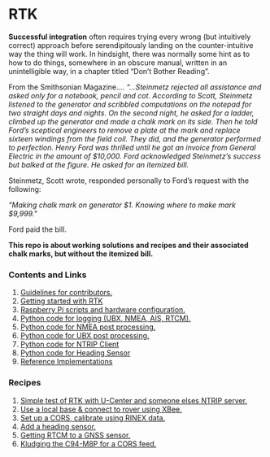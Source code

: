 # RTK
**Successful integration** often requires trying every wrong (but intuitively correct) approach before serendipitously landing on the counter-intuitive way the thing will work. In hindsight, there was normally some hint as to how to do things, somewhere in an obscure manual, written in an unintelligible way, in a chapter titled “Don’t Bother Reading”.

From the Smithsonian Magazine….
*“...Steinmetz rejected all assistance and asked only for a notebook, pencil and cot. According to Scott, Steinmetz listened to the generator and scribbled computations on the notepad for two straight days and nights. On the second night, he asked for a ladder, climbed up the generator and made a chalk mark on its side. Then he told Ford’s sceptical engineers to remove a plate at the mark and replace sixteen windings from the field coil. They did, and the generator performed to perfection. Henry Ford was thrilled until he got an invoice from General Electric in the amount of $10,000. Ford acknowledged Steinmetz’s success but balked at the figure. He asked for an itemized bill.*

Steinmetz, Scott wrote, responded personally to Ford’s request with the following:

*"Making chalk mark on generator $1. 
Knowing where to make mark $9,999."*

Ford paid the bill.

__This repo is about working solutions and recipes and their associated chalk marks, but without the itemized bill.__

### Contents and Links
1. [Guidelines for contributors.](https://github.com/IOTECH-Donegal/Netiquette)
2. [Getting started with RTK](https://github.com/IOTECH-Donegal/RTK/blob/main/docs/gettingstarted.md)
3. [Raspberry Pi scripts and hardware configuration.](https://github.com/IOTECH-Donegal/Raspbian)
4. [Python code for logging (UBX, NMEA, AIS, RTCM).](https://github.com/IOTECH-Donegal/Logger21)
5. [Python code for NMEA post processing.](https://github.com/IOTECH-Donegal/NMEAPostProcessor)
6. [Python code for UBX post processing.](https://github.com/IOTECH-Donegal/UBlox)
7. [Python code for NTRIP Client](https://github.com/IOTECH-Donegal/NTRIP/tree/main/readme.md)
8. [Python code for Heading Sensor](https://github.com/IOTECH-Donegal/HeadingSensor)
9. [Reference Implementations](https://github.com/IOTECH-Donegal/RTK/blob/main/docs/reference_implementation.md)

### Recipes
1. [Simple test of RTK with U-Center and someone elses NTRIP server.](https://github.com/IOTECH-Donegal/RTK/tree/main/Recipe1/readme.md)
2. [Use a local base & connect to rover using XBee.](https://github.com/IOTECH-Donegal/RTK/tree/main/Recipe2/readme.md)
3. [Set up a CORS, calibrate using RINEX data.](https://github.com/IOTECH-Donegal/RTK/tree/main/Recipe3/readme.md)
4. [Add a heading sensor.](https://github.com/IOTECH-Donegal/RTK/tree/main/Recipe4/readme.md)
5. [Getting RTCM to a GNSS sensor.](https://github.com/IOTECH-Donegal/RTK/tree/main/Recipe5/readme.md)
6. [Kludging the C94-M8P for a CORS feed.](https://github.com/IOTECH-Donegal/RTK/tree/main/Recipe7/readme.md)

